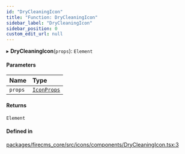 ```yaml
---
id: "DryCleaningIcon"
title: "Function: DryCleaningIcon"
sidebar_label: "DryCleaningIcon"
sidebar_position: 0
custom_edit_url: null
---
```


▸ **DryCleaningIcon**(`props`): `Element`

#### Parameters

| Name | Type |
| :------ | :------ |
| `props` | [`IconProps`](../types/IconProps.md) |

#### Returns

`Element`

#### Defined in

[packages/firecms_core/src/icons/components/DryCleaningIcon.tsx:3](https://github.com/FireCMSco/firecms/blob/d45f3739/packages/firecms_core/src/icons/components/DryCleaningIcon.tsx#L3)
